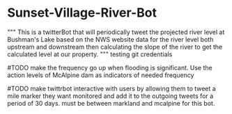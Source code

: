 # Sunset-Village-River-Bot
""" This is a twitterBot that will periodically tweet the projected river level at Bushman's Lake based on the NWS website data for the river level both upstream and downstream then calculating the slope of the river to get the calculated level at our property.
"""
testing git credentials
 
 #TODO make the frequency go up when flooding is significant. Use the action levels of McAlpine dam as indicators of needed frequency

 
 #TODO make twittrbot interactive with users by allowing them to tweet a mile marker they want monitored and add it to the outgoing tweets for a period of 30 days. must be between markland and mcalpine for this bot.